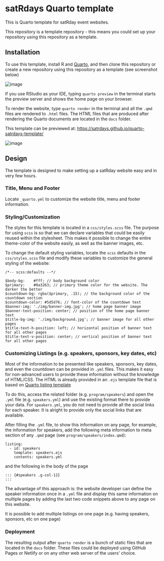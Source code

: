 # satRdays Quarto template

This is Quarto template for satRday event websites. 

This repository is a template repository - this means you could set up your repository using this repository as a template.

## Installation

To use this template, install R and [Quarto](https://quarto.org/docs/get-started/), and then clone this repository or create a new repository using this repository as a template (see screenshot below)

![image](https://github.com/satRdays/quarto-satrdays-template/assets/11357251/f61229ae-29a2-468d-862d-3cddd96813da)

If you use RStudio as your IDE, typing `quarto preview` in the terminal starts the preview server and shows the home page on your browser.

To render the website, type `quarto render` in the terminal and all the `.qmd` files are rendered to `.html` files. The HTML files that are produced after rendering the Quarto documents are located in the `docs` folder. 

This template can be previewed at: https://satrdays.github.io/quarto-satrdays-template/

![image](https://github.com/satRdays/quarto-satrdays-template/assets/11357251/869cd9a5-fc4b-466d-9b6e-15d5176eb9fd)

## Design

The template is designed to make setting up a satRday website easy and in very few hours.


### Title, Menu and Footer

Locate `_quarto.yml` to customize the website title, menu and footer information.

### Styling/Customization

The styles for this template is located in a `css/styles.scss` file. The purpose for using `scss` is so that we can declare variables that could be easily reused within the stylesheet. This makes it possible to change the entire theme-color of the website easily, as well as the banner images, etc.

To change the default styling variables, locate the `scss` defaults in the `css/styles.scss` file and modify these variables to customize the general styling of the website:

```         
/*-- scss:defaults --*/

$body-bg:    #fff; // body background color
$primary:    #0a3263; // primary theme color for the website. The darker the better
$countdown-bg: rgba($primary, .15); // the background color of the countdown section
$countdown-color: #5d5d76; // font-color of the countdown text
$banner-img: './img/banner-img.jpg'; // home page banner image
$banner-text-position: center; // position of the home page banner text
$title-bg-img: './img/background.jpg'; // banner image for all other pages
$title-text-h-position: left; // horizontal position of banner text for all other pages
$title-text-v-position: center; // vertical position of banner text for all other pages
```

### Customizing Listings (e.g. speakers, sponsors, key dates, etc)

Most of the information to be presented like speakers, sponsors, key dates, and even the countdown can be provided in `.yml` files. This makes it easy for non-advanced users to provide these information without the knowledge of HTML/CSS. The HTML is already provided in an `.ejs` template file that is based on [Quarto listing template](https://quarto.org/docs/websites/website-listings-custom.html#listing-templates)

To do this, access the related folder (e.g. `program/speakers`) and open the `.yml` file (e.g. `speakers.yml`) and use the existing format there to provide your data. For `speakers.yml`, you do not need to provide all the social links for each speaker. It is alright to provide only the social links that are available.

After filling the `.yml` file, to show this information on any page, for example, the information for speakers, add the following meta information to meta section of any `.qmd` page (see `program/speakers/index.qmd`):

```         
listing:
  - id: speakers
    template: speakers.ejs
    contents: speakers.yml
```

and the following in the body of the page

```         
::: {#speakers .g-col-12}
:::
```

The advantage of this approach is: the website developer can define the speaker information once in a `.yml` file and display this same information on multiple pages by adding the last two code snippets above to any page on this website.

It is possible to add multiple listings on one page (e.g. having speakers, sponsors, etc on one page)


### Deployment

The resulting output after `quarto render` is a bunch of static files that are located in the `docs` folder. These files could be deployed using GitHub Pages or Netlify or on any other web server of the users' choice.
